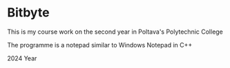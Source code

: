 # Bitbyte
This is my course work on the second year in Poltava's Polytechnic College  

The programme is a notepad similar to Windows Notepad in C++

2024 Year
